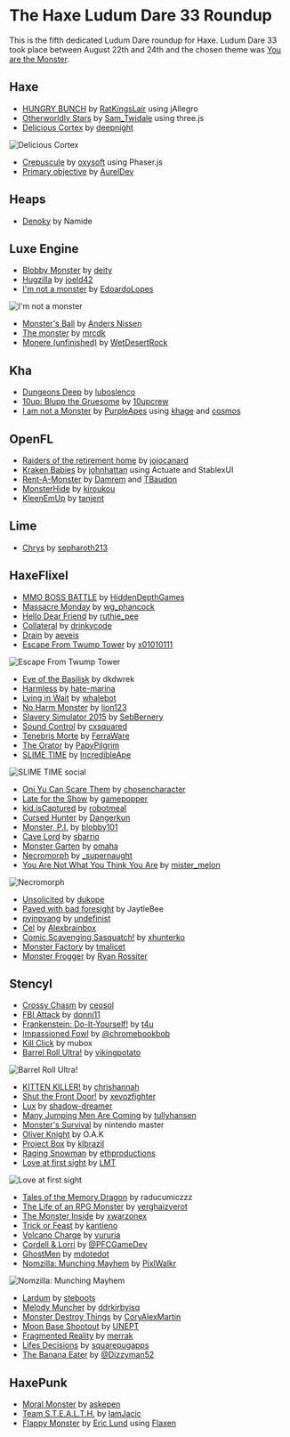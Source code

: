 [_template]: ../templates/roundup.html
[date]: / "2015-08-25 09:35:00"
[modified]: / "2015-08-30 14:46:00"
[published]: / "2015-08-31 15:30:00"
[author]: https://twitter.com/Gama11_ "Gama11"
[contributor]: https://twitter.com/skial "Skial Bainn"
[“”]: a ""

# The Haxe Ludum Dare 33 Roundup

This is the fifth dedicated Ludum Dare roundup for Haxe. Ludum Dare 33 took place
between August 22th and 24th and the chosen theme was [You are the Monster](http://ludumdare.com/compo/ludum-dare-33/).
	
## Haxe

- [HUNGRY BUNCH][l12] by [RatKingsLair][s12] using jAllegro
- [Otherworldly Stars][l17] by [Sam_Twidale][s17] using three.js
- [Delicious Cortex][l66] by [deepnight][s66]

![Delicious Cortex](/img/ld/33/DeliciousCortex.jpg "Delicious Cortex by Sébastien Bénard")

- [Crepuscule][l25] by [oxysoft][s25] using Phaser.js
- [Primary objective][l60] by [AurelDev][s60]

## Heaps

- [Denoky][l4] by Namide

## Luxe Engine

- [Blobby Monster][l1] by [deity][s1]
- [Hugzilla][l11] by [joeld42][s11]
- [I'm not a monster][l80] by [EdoardoLopes][s80]

![I'm not a monster](/img/ld/33/NotAMonster.png "I'm not a monster by EdoardoLopes")

- [Monster's Ball][l15] by [Anders Nissen][s15]
- [The monster][l22] by [mrcdk][s22]
- [Monere (unfinished)][l31] by [WetDesertRock][s31]

## Kha

- [Dungeons Deep][l6] by [luboslenco][s6]
- [10up: Blupp the Gruesome][l61] by [10upcrew][s61]
- [I am not a Monster][l67] by [PurpleApes][s67] using [khage][e67a] and [cosmos][e67b]

## OpenFL

- [Raiders of the retirement home][l18] by [jojocanard][s18]
- [Kraken Babies][l26] by [johnhattan][s26] using Actuate and StablexUI
- [Rent-A-Monster][l68] by [Damrem][s68a] and [TBaudon][s68b]
- [MonsterHide][l73] by [kiroukou][s73]
- [KleenEmUp][l83] by [tanjent][s83]

## Lime

- [Chrys][l2] by [sepharoth213][s2]

## HaxeFlixel

- [MMO BOSS BATTLE][l14] by [HiddenDepthGames][s14]
- [Massacre Monday][l27] by [wg_phancock][s27]
- [Hello Dear Friend][l10] by [ruthie_pee][s10]
- [Collateral][l3] by [drinkycode][s3]
- [Drain][l5] by [aeveis][s5]
- [Escape From Twump Tower][l7] by [x01010111][s7]

![Escape From Twump Tower](/img/ld/33/TwumpTower.png "Escape From Twump Tower by x01010111")

- [Eye of the Basilisk][l8] by dkdwrek
- [Harmless][l9] by [hate-marina][s9]
- [Lying in Wait][l13] by [whalebot][s13]
- [No Harm Monster][l16] by [lion123][s16]
- [Slavery Simulator 2015][l19] by [SebBernery][s19]
- [Sound Control][l20] by [cxsquared][s20]
- [Tenebris Morte][l21] by [FerraWare][s21]
- [The Orator][l23] by [PapyPilgrim][s23]
- [SLIME TIME][l30] by [IncredibleApe][s30]

![SLIME TIME social](/img/ld/33/SLIME_TIME.gif "SLIME TIME by IncredibleApe")

- [Oni Yu Can Scare Them][l53] by [chosencharacter][s53]
- [Late for the Show][l54] by [gamepopper][s54]
- [kid.isCaptured][l55] by [robotmeal][s55]
- [Cursed Hunter][l56] by [Dangerkun][s56]
- [Monster, P.I.][l57] by [blobby101][s57]
- [Cave Lord][l58] by [sbarrio][s58]
- [Monster Garten][l69] by [omaha][s69]
- [Necromorph][l70] by [_supernaught][s70]
- [You Are Not What You Think You Are][l24] by [mister_melon][s24]

![Necromorph](/img/ld/33/Necromorph.gif "Necromorph by _supernaught")

- [Unsolicited][l71] by [dukope][s71]
- [Paved with bad foresight][l72] by JaytleBee
- [pyinpyang][l79] by [undefinist][s79]
- [Cel][l81] by [Alexbrainbox][s81]
- [Comic Scavenging Sasquatch!][l82] by [xhunterko][s82]
- [Monster Factory][l59] by [tmalicet][s59]
- [Monster Frogger][l85] by [Ryan Rossiter][s85]

## Stencyl

- [Crossy Chasm][l33] by [ceosol][s33]
- [FBI Attack][l34] by [donni11][s34]
- [Frankenstein: Do-It-Yourself!][l35] by [t4u][s35]
- [Impassioned Fowl][l36] by [@chromebookbob][s36]
- [Kill Click][l37] by mubox
- [Barrel Roll Ultra!][l32] by [vikingpotato][s32]

![Barrel Roll Ultra!](/img/ld/33/BarrelRoll.png "Barrel Roll Ultra! by vikingpotato")

- [KITTEN KILLER!][l38] by [chrishannah][s38]
- [Shut the Front Door!][l47] by [xevozfighter][s47]
- [Lux][l40] by [shadow-dreamer][s40]
- [Many Jumping Men Are Coming][l41] by [tullyhansen][s41]
- [Monster's Survival][l42] by nintendo master
- [Oliver Knight][l44] by O.A.K
- [Project Box][l45] by [klbrazil][s45]
- [Raging Snowman][l46] by [ethproductions][s46]
- [Love at first sight][l39] by [LMT][s39]

![Love at first sight](/img/ld/33/LoveAtFirstSight.png "Love at first sight by LMT")

- [Tales of the Memory Dragon][l48] by raducumiczzz
- [The Life of an RPG Monster][l49] by [yerghaizverot][s49]
- [The Monster Inside][l50] by [xwarzonex][s50]
- [Trick or Feast][l51] by [kantieno][s51]
- [Volcano Charge][l52] by [vururia][s52]
- [Cordell & Lorri][l62] by [@PFCGameDev][s62]
- [GhostMen][l63] by [mdotedot][s63]
- [Nomzilla: Munching Mayhem][l43] by [PixlWalkr][s43]

![Nomzilla: Munching Mayhem](/img/ld/33/Nomzilla.png "Nomzilla: Munching Mayhem by PixlWalkr")

- [Lardum][l64] by [steboots][s64]
- [Melody Muncher][l65] by [ddrkirbyisq][s65]
- [Monster Destroy Things][l74] by [CoryAlexMartin][s74]
- [Moon Base Shootout][l75] by [UNEPT][s75]
- [Fragmented Reality][l76] by [merrak][s76]
- [Lifes Decisions][l77] by [squarepugapps][s77]
- [The Banana Eater][l78] by [@Dizzyman52][s78]

## HaxePunk

- [Moral Monster][l28] by [askepen][s28]
- [Team S.T.E.A.L.T.H.][l29] by [IamJacic][s29]
- [Flappy Monster][l84] by [Eric Lund][s84] using [Flaxen][l84a]

[e67a]: https://github.com/wighawag/khage "khage"
[e67b]: https://github.com/wighawag/cosmos "cosmos"

[s85]: http://ryanrossiter.com/ "Ryan Rossiter"
[s84]: https://twitter.com/scriptorum "@scriptorum"
[s83]: http://ludumdare.com/compo/author/tanjent/ "@tanjent"
[s82]: http://ludumdare.com/compo/author/xhunterko/ "@xhunterko"
[s81]: http://ludumdare.com/compo/author/alexbrainbox/ "@Alexbrainbox"
[s80]: https://twitter.com/EdoardoLopes "@EdoardoLopes"
[s79]: https://twitter.com/undefinist "@undefinist"
[s78]: https://twitter.com/@Dizzyman52 "@@Dizzyman52"
[s77]: https://twitter.com/squarepugapps "@squarepugapps"
[s76]: http://ludumdare.com/compo/author/merrak/ "@merrak"
[s75]: https://twitter.com/UNEPT "@UNEPT"
[s74]: https://twitter.com/CoryAlexMartin "@CoryAlexMartin"
[s73]: http://ludumdare.com/compo/author/kiroukou/ "@kiroukou"
[s71]: https://twitter.com/dukope "@dukope"
[s70]: https://twitter.com/_supernaught "@_supernaught"
[s69]: http://ludumdare.com/compo/author/omaha/ "@omaha"
[s68a]: https://twitter.com/damrem "@damrem"
[s68b]: https://twitter.com/thomas_baudon "@thomas_baudon"
[s67]: http://www.purpleapes.com/ "@PurpleApes"
[s66]: http://deepnight.net/ "@deepnight"
[s65]: https://twitter.com/ddrkirbyisq "@ddrkirbyisq"
[s64]: hhttp://ludumdare.com/compo/author/steboots/ "@steboots"
[s63]: http://ludumdare.com/compo/author/mdotedot/ "@mdotedot"
[s62]: https://twitter.com/@PFCGameDev "@@PFCGameDev"
[s61]: http://ludumdare.com/compo/author/10upcrew/ "@10upcrew"
[s60]: https://twitter.com/AurelDev "@AurelDev"
[s59]: https://twitter.com/tmalicet "@tmalicet"
[s58]: http://ludumdare.com/compo/author/sbarrio/ "@sbarrio"
[s57]: http://ludumdare.com/compo/author/blobby101/ "@blobby101"
[s56]: https://twitter.com/DANGERKUN "@Dangerkun"
[s55]: http://ludumdare.com/compo/author/robotmeal/ "@robotmeal"
[s54]: https://twitter.com/gamepopper "@gamepopper"
[s53]: http://ludumdare.com/compo/author/chosencharacter/ "@chosencharacter"
[s52]: http://ludumdare.com/compo/author/vururia/ "@vururia"
[s51]: http://ludumdare.com/compo/author/kantieno/ "@kantieno"
[s50]: http://ludumdare.com/compo/author/xwarzonex/ "@xwarzonex"
[s49]: http://ludumdare.com/compo/author/yerghaizverot/ "@yerghaizverot"
[s47]: http://ludumdare.com/compo/author/xevozfighter/ "@xevozfighter"
[s46]: http://ludumdare.com/compo/author/ethproductions/ "@ethproductions"
[s45]: http://ludumdare.com/compo/author/klbrazil/ "@klbrazil"
[s43]: https://twitter.com/PixlWalkr "@PixlWalkr"
[s41]: http://ludumdare.com/compo/author/tullyhansen/ "@tullyhansen"
[s40]: http://ludumdare.com/compo/author/shadow-dreamer/ "@shadow-dreamer"
[s39]: http://ludumdare.com/compo/author/lmt/ "@LMT"
[s38]: https://twitter.com/chrishannah "@chrishannah"
[s36]: https://twitter.com/@chromebookbob "@@chromebookbob"
[s35]: http://ludumdare.com/compo/author/t4u/ "@t4u"
[s34]: http://ludumdare.com/compo/author/donni11/ "@donni11"
[s33]: http://ludumdare.com/compo/author/ceosol/ "@ceosol"
[s32]: http://ludumdare.com/compo/author/vikingpotato/ "@vikingpotato"
[s31]: https://twitter.com/wetdesertrock "@wetdesertrock"
[s30]: https://twitter.com/IAOfficial "@IncredibleApe"
[s29]: https://twitter.com/IamJacic "@IamJacic"
[s28]: https://twitter.com/askepen "@askepen"
[s27]: https://twitter.com/wg_phancock "@wg_phancock"
[s26]: https://twitter.com/johnhattan "@johnhattan"
[s25]: http://ludumdare.com/compo/author/oxysoft/ "@oxysoft"
[s24]: http://ludumdare.com/compo/author/mister_melon/ "@mister_melon"
[s23]: https://twitter.com/PapyPilgrim "@PapyPilgrim"
[s22]: http://ludumdare.com/compo/author/mrcdk/ "@mrcdk"
[s21]: https://twitter.com/FerraWare "@FerraWare"
[s20]: https://twitter.com/cxsquared "@cxsquared"
[s19]: https://twitter.com/SebBernery "@SebBernery"
[s18]: http://ludumdare.com/compo/author/jojocanard/ "@jojocanard"
[s17]: https://twitter.com/Sam_Twidale "@Sam_Twidale"
[s16]: http://ludumdare.com/compo/author/lion123/ "@lion123"
[s15]: https://twitter.com/andershnissen "@andershnissen"
[s14]: http://ludumdare.com/compo/author/hiddendepthgames/ "@HiddenDepthGames"
[s13]: http://ludumdare.com/compo/author/whalebot/ "@whalebot"
[s12]: https://twitter.com/RatKingsLair "@RatKingsLair"
[s11]: https://twitter.com/joeld42 "@joeld42"
[s10]: https://twitter.com/ruthie_pee "@ruthie_pee"
[s9]: http://ludumdare.com/compo/author/hate-marina/ "@hate-marina"
[s7]: https://twitter.com/x01010111 "@x01010111"
[s6]: https://twitter.com/luboslenco "@luboslenco"
[s5]: https://twitter.com/aeveis "@aeveis"
[s3]: https://twitter.com/drinkycode "@drinkycode"
[s2]: http://ludumdare.com/compo/author/sepharoth213/ "@sepharoth213"
[s1]: http://ludumdare.com/compo/author/deity/ "@deity"

[l85]: http://ludumdare.com/compo/ludum-dare-33/?action=preview&uid=18263 "Monster Frogger"
[l84a]: http://www.github.com/scriptorum/flaxen "Flaxen on GitHub"
[l84]: http://ludumdare.com/compo/ludum-dare-33/?action=preview&uid=17811 "Flappy Monster"
[l83]: http://ludumdare.com/compo/ludum-dare-33/?action=preview&uid=36394 "KleenEmUp"
[l82]: http://ludumdare.com/compo/ludum-dare-33/?action=preview&uid=1960 "Comic Scavenging Sasquatch!"
[l81]: http://ludumdare.com/compo/ludum-dare-33/?action=preview&uid=3304 "Cel"
[l80]: http://ludumdare.com/compo/ludum-dare-33/?action=preview&uid=41337 "I'm not a monster"
[l79]: http://ludumdare.com/compo/ludum-dare-33/?action=preview&uid=35189 "pyinpyang"
[l78]: http://ludumdare.com/compo/ludum-dare-33/?action=preview&uid=35620 "The Banana Eater"
[l77]: http://ludumdare.com/compo/ludum-dare-33/?action=preview&uid=56811 "Lifes Decisions"
[l76]: http://ludumdare.com/compo/ludum-dare-33/?action=preview&uid=46508 "Fragmented Reality"
[l75]: http://ludumdare.com/compo/ludum-dare-33/?action=preview&uid=25813 "Moon Base Shootout"
[l74]: http://ludumdare.com/compo/ludum-dare-33/?action=preview&uid=3043 "Monster Destroy Things"
[l73]: http://ludumdare.com/compo/ludum-dare-33/?action=preview&uid=15921 "MonsterHide"
[l72]: http://ludumdare.com/compo/ludum-dare-33/?action=preview&uid=33472 "Paved with bad foresight"
[l71]: http://ludumdare.com/compo/ludum-dare-33/?action=preview&uid=11080 "Unsolicited"
[l70]: http://ludumdare.com/compo/ludum-dare-33/?action=preview&uid=25961 "Necromorph"
[l69]: http://ludumdare.com/compo/ludum-dare-33/?action=preview&uid=5229 "Monster Garten"
[l68]: http://ludumdare.com/compo/ludum-dare-33/?action=preview&uid=46262 "Rent-A-Monster"
[l67]: http://ludumdare.com/compo/ludum-dare-33/?action=preview&uid=39859 "I am not a Monster"
[l66]: http://ludumdare.com/compo/ludum-dare-33/?action=preview&uid=2982 "Delicious Cortex"
[l65]: http://ludumdare.com/compo/ludum-dare-33/?action=preview&uid=7285 "Melody Muncher"
[l64]: http://ludumdare.com/compo/ludum-dare-33/?action=preview&uid=51802 "Lardum"
[l63]: http://ludumdare.com/compo/ludum-dare-33/?action=preview&uid=31618 "GhostMen"
[l62]: http://ludumdare.com/compo/ludum-dare-33/?action=preview&uid=55074 "Cordell & Lorri"
[l61]: http://ludumdare.com/compo/ludum-dare-33/?action=preview&uid=57941 "10up: Blupp the Gruesome"
[l60]: http://ludumdare.com/compo/ludum-dare-33/?action=preview&uid=1645 "Primary objective"
[l59]: http://ludumdare.com/compo/ludum-dare-33/?action=preview&uid=45577 "Monster Factory"
[l58]: http://ludumdare.com/compo/ludum-dare-33/?action=preview&uid=25025 "Cave Lord"
[l57]: http://ludumdare.com/compo/ludum-dare-33/?action=preview&uid=5567 "Monster, P.I."
[l56]: http://ludumdare.com/compo/ludum-dare-33/?action=preview&uid=57655 "Cursed Hunter"
[l55]: http://ludumdare.com/compo/ludum-dare-33/?action=preview&uid=54175 "kid.isCaptured"
[l54]: http://ludumdare.com/compo/ludum-dare-33/?action=preview&uid=21252 "Late for the Show"
[l53]: http://ludumdare.com/compo/ludum-dare-33/?action=preview&uid=21666 "Oni Yu Can Scare Them"
[l52]: http://ludumdare.com/compo/ludum-dare-33/?action=preview&uid=34259 "Volcano Charge"
[l51]: http://ludumdare.com/compo/ludum-dare-33/?action=preview&uid=27278 "Trick or Feast"
[l50]: http://ludumdare.com/compo/ludum-dare-33/?action=preview&uid=39237 "The Monster Inside"
[l49]: http://ludumdare.com/compo/ludum-dare-33/?action=preview&uid=56341 "The Life of an RPG Monster"
[l48]: http://ludumdare.com/compo/ludum-dare-33/?action=preview&uid=57049 "Tales of the Memory Dragon"
[l47]: http://ludumdare.com/compo/ludum-dare-33/?action=preview&uid=10433 "Shut the Front Door!"
[l46]: http://ludumdare.com/compo/ludum-dare-33/?action=preview&uid=44122 "Raging Snowman"
[l45]: http://ludumdare.com/compo/ludum-dare-33/?action=preview&uid=50541 "Project Box"
[l44]: http://ludumdare.com/compo/ludum-dare-33/?action=preview&uid=57571 "Oliver Knight"
[l43]: http://ludumdare.com/compo/ludum-dare-33/?action=preview&uid=26777 "Nomzilla: Munching Mayhem"
[l42]: http://ludumdare.com/compo/ludum-dare-33/?action=preview&uid=53730 "Monster's Survival"
[l41]: http://ludumdare.com/compo/ludum-dare-33/?action=preview&uid=56656 "Many Jumping Men Are Coming"
[l40]: http://ludumdare.com/compo/ludum-dare-33/?action=preview&uid=36305 "Lux"
[l39]: http://ludumdare.com/compo/ludum-dare-33/?action=preview&uid=25578 "Love at first sight"
[l38]: http://ludumdare.com/compo/ludum-dare-33/?action=preview&uid=7468 "KITTEN KILLER!"
[l37]: http://ludumdare.com/compo/ludum-dare-33/?action=preview&uid=57193 "Kill Click"
[l36]: http://ludumdare.com/compo/ludum-dare-33/?action=preview&uid=49589 "Impassioned Fowl"
[l35]: http://ludumdare.com/compo/ludum-dare-33/?action=preview&uid=34334 "Frankenstein: Do-It-Yourself!"
[l34]: http://ludumdare.com/compo/ludum-dare-33/?action=preview&uid=44680 "FBI Attack"
[l33]: http://ludumdare.com/compo/ludum-dare-33/?action=preview&uid=34411 "Crossy Chasm"
[l32]: http://ludumdare.com/compo/ludum-dare-33/?action=preview&uid=27438 "Barrel Roll Ultra!"
[l31]: http://ludumdare.com/compo/ludum-dare-33/?action=preview&uid=30221 "Monere (unfinished)"
[l30]: http://ludumdare.com/compo/ludum-dare-33/?action=preview&uid=12165 "SLIME TIME"
[l29]: http://ludumdare.com/compo/ludum-dare-33/?action=preview&uid=5267 "Team S.T.E.A.L.T.H."
[l28]: http://ludumdare.com/compo/ludum-dare-33/?action=preview&uid=21356 "Moral Monster"
[l27]: http://ludumdare.com/compo/ludum-dare-33/?action=preview&uid=51056 "Massacre Monday"
[l26]: http://ludumdare.com/compo/ludum-dare-33/?action=preview&uid=56862 "Kraken Babies"
[l25]: http://ludumdare.com/compo/ludum-dare-33/?action=preview&uid=25340 "Crepuscule"
[l24]: http://ludumdare.com/compo/ludum-dare-33/?action=preview&uid=56747 "You Are Not What You Think You Are"
[l23]: http://ludumdare.com/compo/ludum-dare-33/?action=preview&uid=7971 "The Orator"
[l22]: http://ludumdare.com/compo/ludum-dare-33/?action=preview&uid=25271 "The monster"
[l21]: http://ludumdare.com/compo/ludum-dare-33/?action=preview&uid=45480 "Tenebris Morte"
[l20]: http://ludumdare.com/compo/ludum-dare-33/?action=preview&uid=23711 "Sound Control"
[l19]: http://ludumdare.com/compo/ludum-dare-33/?action=preview&uid=484 "Slavery Simulator 2015"
[l18]: http://ludumdare.com/compo/ludum-dare-33/?action=preview&uid=24933 "Raiders of the retirement home"
[l17]: http://ludumdare.com/compo/ludum-dare-33/?action=preview&uid=42276 "Otherworldly Stars"
[l16]: http://ludumdare.com/compo/ludum-dare-33/?action=preview&uid=34143 "No Harm Monster"
[l15]: http://ludumdare.com/compo/ludum-dare-33/?action=preview&uid=30512 "Monster's Ball"
[l14]: http://ludumdare.com/compo/ludum-dare-33/?action=preview&uid=55353 "MMO BOSS BATTLE"
[l13]: http://ludumdare.com/compo/ludum-dare-33/?action=preview&uid=36369 "Lying in Wait"
[l12]: http://ludumdare.com/compo/ludum-dare-33/?action=preview&uid=3663 "HUNGRY BUNCH"
[l11]: http://ludumdare.com/compo/ludum-dare-33/?action=preview&uid=34 "Hugzilla"
[l10]: http://ludumdare.com/compo/ludum-dare-33/?action=preview&uid=36556 "Hello Dear Friend"
[l9]: http://ludumdare.com/compo/ludum-dare-33/?action=preview&uid=26068 "Harmless"
[l8]: http://ludumdare.com/compo/ludum-dare-33/?action=preview&uid=45328 "Eye of the Basilisk"
[l7]: http://ludumdare.com/compo/ludum-dare-33/?action=preview&uid=11474 "Escape From Twump Tower"
[l6]: http://ludumdare.com/compo/ludum-dare-33/?action=preview&uid=23619 "Dungeons Deep"
[l5]: http://ludumdare.com/compo/ludum-dare-33/?action=preview&uid=8854 "Drain"
[l4]: http://ludumdare.com/compo/ludum-dare-33/?action=preview&uid=28704 "Denoky"
[l3]: http://ludumdare.com/compo/ludum-dare-33/?action=preview&uid=781 "Collateral"
[l2]: http://ludumdare.com/compo/ludum-dare-33/?action=preview&uid=39935 "Chrys"
[l1]: http://ludumdare.com/compo/ludum-dare-33/?action=preview&uid=23611 "Blobby Monster"